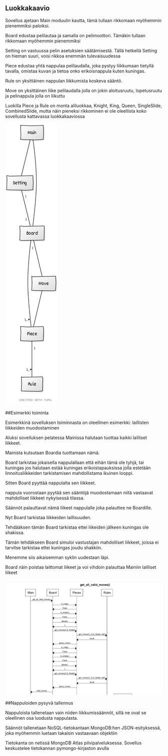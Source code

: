 ## Luokkakaavio
Sovellus ajetaan Main moduulin kautta, tämä tullaan rikkomaan myöhemmin pienemmiksi paloiksi.

Board edustaa pelilautaa ja samalla on pelimoottori. Tämäkin tullaan rikkomaan myöhemmin pienemmiksi

Setting on vastuussa pelin asetuksien säätämisestä. Tällä hetkellä Setting on hieman suuri, voisi rikkoa enemmän tulevaisuudessa

Piece edustaa yhtä nappulaa pelilaudalla, joka pystyy liikkumaan tietyllä tavalla, omistaa kuvan ja tietoa onko erikoisnappula kuten kuningas.

Rule on yksittäinen nappulan liikkumista koskeva sääntö.

Move on yksittäinen liike pelilaudalla jolla on jokin aloitusruutu, lopetusruutu ja pelinappula jolla on liikuttu

Luokilla Piece ja Rule on monta aliluokkaa, Knight, King, Queen, SingleSlide, CombinedSlide, mutta näin pieneksi rikkominen ei ole oleellista koko sovellusta kattavassa luokkakaaviossa

![Luokkakaavio](./kuvat/luokka_kaavio.jpg)

##Esimerkki toiminta

Esimerkkinä sovelluksen toiminnasta on oleellinen esimerkki: laillisten liikkeiden muodostaminen

Aluksi sovelluksen pelatessa Mainissa halutaan tuottaa kaikki lailliset liikkeet.

Mainista kutsutaan Boardia tuottamaan nämä.

Board tarkistaa jokaisella nappulallaan että eihän tämä ole tyhjä, tai kuningas jos halutaan estää kuningas erikoistapauksissa jolla estetään linnoitusliikkeiden tarkistamisen mahdollistama ikuinen looppi.

Sitten Board pyyttää nappulalta sen liikkeet.

nappula vuorostaan pyytää sen sääntöjä muodostamaan niitä vastaavat mahdolliset liikkeet nykyisessä tilassa.

Säännöt palauttavat nämä liikeet nappulalle joka palauttee ne Boardille.

Nyt Board tarkistaa liikkeiden laillisuuden.

Tehdääksen tämän Board tarkistaa ettei liikeiden jälkeen kuningas ole shakissa.

Tämän tehdäkseen Board simuloi vastustajan mahdolliset liikkeet, joissa ei tarvitse tarkistaa ettei kuningas joudu shakkiin.

Menemme siis aikaisemman syklin uudestaan läpi.

Board näin poistaa laittomat liikeet ja voi vihdoin palauttaa Mainiin lailliset liikeet

![Sekvenssikaavio](./kuvat/sekvenssi_kaavio.png)

##Nappuloiden pysyvä tallennus

Nappuloista tallenetaan vain niiden liikkumissäännöt, sillä ne ovat se oleellinen osa luodusta nappulasta.

Säännöt tallenetaan NoSQL-tietokantaan MongoDB:hen JSON-esityksessä, joka myöhemmin luetaan takaisin vastaavaan objektiin

Tietokanta on netissä MongoDB Atlas pilvipalveluksessa. Sovellus keskustelee tietokannan pymongo-kirjaston avulla